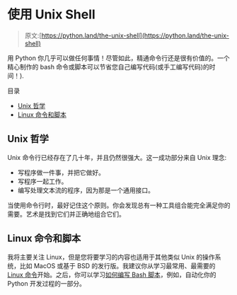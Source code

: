 # 使用 Unix Shell

> 原文:[https://python.land/the-unix-shell](https://python.land/the-unix-shell)

用 Python 你几乎可以做任何事情！尽管如此，精通命令行还是很有价值的。一个精心制作的 bash 命令或脚本可以节省您自己编写代码(或手工编写代码)的时间！).

目录



*   [Unix 哲学](#The_Unix_philosophy "The Unix philosophy")
*   [Linux 命令和脚本](#Linux_commands_and_scripting "Linux commands and scripting")



## Unix 哲学

Unix 命令行已经存在了几十年，并且仍然很强大。这一成功部分来自 Unix 理念:

*   写程序做一件事，并把它做好。
*   写程序一起工作。
*   编写处理文本流的程序，因为那是一个通用接口。

当使用命令行时，最好记住这个原则。你会发现总有一种工具组合能完全满足你的需要。艺术是找到它们并正确地组合它们。

## Linux 命令和脚本

我将主要关注 Linux，但是您将要学习的内容也适用于其他类似 Unix 的操作系统，比如 MacOS 或基于 BSD 的发行版。我建议你从学习最常用、最需要的 [Linux 命令](https://python.land/the-unix-shell/basic-linux-commands)开始。之后，你可以学习[如何编写 Bash 脚本](https://python.land/the-unix-shell/creating-bash-scripts)，例如，自动化你的 Python 开发过程的一部分。